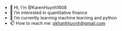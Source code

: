 - 👋 Hi, I’m @KarenHuynh1808
- 👀 I’m interested in quantitative finance
- 🌱 I’m currently learning machine learning and python
- 📫 How to reach me: pkhanhhuynh@gmail.com

<!---
KarenHuynh1808/KarenHuynh1808 is a ✨ special ✨ repository because its `README.md` (this file) appears on your GitHub profile.
You can click the Preview link to take a look at your changes.
--->
